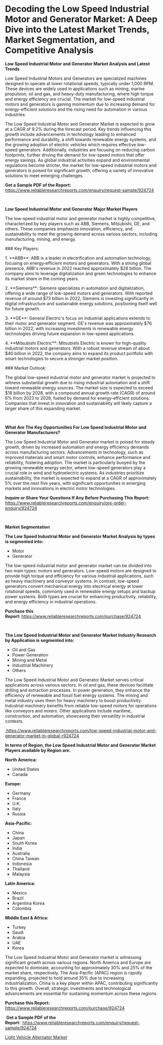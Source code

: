 <p><h1>Decoding the Low Speed Industrial Motor and Generator Market: A Deep Dive into the Latest Market Trends, Market Segmentation, and Competitive Analysis</h1></p><p><strong>Low Speed Industrial Motor and Generator Market Analysis and Latest Trends</strong></p>
<p><p>Low Speed Industrial Motors and Generators are specialized machines designed to operate at lower rotational speeds, typically under 1,000 RPM. These devices are widely used in applications such as mining, marine propulsion, oil and gas, and heavy-duty manufacturing, where high torque and energy efficiency are crucial. The market for low-speed industrial motors and generators is gaining momentum due to increasing demand for energy-efficient solutions and the rising need for automation in various industries.</p><p>The Low Speed Industrial Motor and Generator Market is expected to grow at a CAGR of 9.2% during the forecast period. Key trends influencing this growth include advancements in technology leading to enhanced performance and durability, a shift towards renewable energy systems, and the growing adoption of electric vehicles which requires effective low-speed generators. Additionally, industries are focusing on reducing carbon footprints, further driving the demand for low-speed motors that offer energy savings. As global industrial activities expand and environmental regulations become stricter, the market for low-speed industrial motors and generators is poised for significant growth, offering a variety of innovative solutions to meet emerging challenges.</p></p>
<p><strong>Get a Sample PDF of the Report:&nbsp;</strong> <a href="https://www.reliableresearchreports.com/enquiry/request-sample/924724?utm_campaign=2219&utm_medium=2&utm_source=Github&utm_content=ia&utm_term=24032025&utm_id=low-speed-industrial-motor-and-generator">https://www.reliableresearchreports.com/enquiry/request-sample/924724</a></p>
<p>&nbsp;</p>
<p><strong>Low Speed Industrial Motor and Generator Major Market Players</strong></p>
<p><p>The low-speed industrial motor and generator market is highly competitive, characterized by key players such as ABB, Siemens, Mitsubishi, GE, and others. These companies emphasize innovation, efficiency, and sustainability to meet the growing demand across various sectors, including manufacturing, mining, and energy.</p><p>### Key Players:</p><p>1. **ABB**: ABB is a leader in electrification and automation technology, focusing on energy-efficient motors and generators. With a strong global presence, ABB's revenue in 2022 reached approximately $28 billion. The company aims to leverage digitalization and green technologies to enhance its market share in the coming years.</p><p>2. **Siemens**: Siemens specializes in automation and digitalization, offering a wide range of low-speed motors and generators. With reported revenue of around $73 billion in 2022, Siemens is investing significantly in digital infrastructure and sustainable energy solutions, positioning itself well for future growth.</p><p>3. **GE**: General Electric's focus on industrial applications extends to their motor and generator segment. GE's revenue was approximately $76 billion in 2022, with increasing investments in renewable energy technologies driving future expansion in low-speed applications.</p><p>4. **Mitsubishi Electric**: Mitsubishi Electric is known for high-quality industrial motors and generators. With a robust revenue stream of about $40 billion in 2022, the company aims to expand its product portfolio with smart technologies to secure a stronger market position.</p><p>### Market Outlook:</p><p>The global low-speed industrial motor and generator market is projected to witness substantial growth due to rising industrial automation and a shift toward renewable energy sources. The market size is expected to exceed $18 billion by 2028, with a compound annual growth rate (CAGR) of around 6% from 2023 to 2028, fueled by demand for energy-efficient solutions. Companies that invest in innovation and sustainability will likely capture a larger share of this expanding market.</p></p>
<p>&nbsp;</p>
<p><strong>What Are The Key Opportunities For Low Speed Industrial Motor and Generator Manufacturers?</strong></p>
<p><p>The Low Speed Industrial Motor and Generator market is poised for steady growth, driven by increased automation and energy efficiency demands across manufacturing sectors. Advancements in technology, such as improved materials and smart motor controls, enhance performance and reliability, fostering adoption. The market is particularly buoyed by the growing renewable energy sector, where low-speed generators play a crucial role in wind and hydroelectric systems. As industries prioritize sustainability, the market is expected to expand at a CAGR of approximately 5% over the next five years, with significant opportunities in emerging markets and innovations in electric motor technologies.</p></p>
<p><strong>Inquire or Share Your Questions If Any Before Purchasing This Report:</strong> <a href="https://www.reliableresearchreports.com/enquiry/pre-order-enquiry/924724?utm_campaign=2219&utm_medium=2&utm_source=Github&utm_content=ia&utm_term=24032025&utm_id=low-speed-industrial-motor-and-generator">https://www.reliableresearchreports.com/enquiry/pre-order-enquiry/924724</a></p>
<p>&nbsp;</p>
<p><strong>Market Segmentation</strong></p>
<p><strong>The Low Speed Industrial Motor and Generator Market Analysis by types is segmented into:</strong></p>
<p><ul><li>Motor</li><li>Generator</li></ul></p>
<p><p>The low-speed industrial motor and generator market can be divided into two main types: motors and generators. Low-speed motors are designed to provide high torque and efficiency for various industrial applications, such as heavy machinery and conveyor systems. In contrast, low-speed generators convert mechanical energy into electrical energy at lower rotational speeds, commonly used in renewable energy setups and backup power systems. Both types are crucial for enhancing productivity, reliability, and energy efficiency in industrial operations.</p></p>
<p><strong>Purchase this Report:&nbsp;</strong><a href="https://www.reliableresearchreports.com/purchase/924724?utm_campaign=2219&utm_medium=2&utm_source=Github&utm_content=ia&utm_term=24032025&utm_id=low-speed-industrial-motor-and-generator">https://www.reliableresearchreports.com/purchase/924724</a></p>
<p>&nbsp;</p>
<p><strong>The Low Speed Industrial Motor and Generator Market Industry Research by Application is segmented into:</strong></p>
<p><ul><li>Oil and Gas</li><li>Power Generation</li><li>Mining and Metal</li><li>Industrial Machinery</li><li>Others</li></ul></p>
<p><p>The Low Speed Industrial Motor and Generator Market serves critical applications across various sectors. In oil and gas, these devices facilitate drilling and extraction processes. In power generation, they enhance the efficiency of renewable and fossil fuel energy systems. The mining and metal industry uses them for heavy machinery to boost productivity. Industrial machinery benefits from reliable low-speed motors for operations like conveyors and mixers. Other applications include maritime, construction, and automation, showcasing their versatility in industrial contexts.</p></p>
<p><a href="https://www.reliableresearchreports.com/low-speed-industrial-motor-and-generator-market-in-global-r924724?utm_campaign=2219&utm_medium=2&utm_source=Github&utm_content=ia&utm_term=24032025&utm_id=low-speed-industrial-motor-and-generator">&nbsp;https://www.reliableresearchreports.com/low-speed-industrial-motor-and-generator-market-in-global-r924724</a></p>
<p><strong>In terms of Region, the Low Speed Industrial Motor and Generator Market Players available by Region are:</strong></p>
<p>
    <p> <strong> North America: </strong>
        <ul>
            <li>United States</li>
            <li>Canada</li>
        </ul>
        </p> 
    <p> <strong> Europe: </strong>
        <ul>
            <li>Germany</li>
            <li>France</li>
            <li>U.K.</li>
            <li>Italy</li>
            <li>Russia</li>
        </ul>
        </p> 
    <p> <strong> Asia-Pacific: </strong>
        <ul>
            <li>China</li>
            <li>Japan</li>
            <li>South Korea</li>
            <li>India</li>
            <li>Australia</li>
            <li>China Taiwan</li>
            <li>Indonesia</li>
            <li>Thailand</li>
            <li>Malaysia</li>
        </ul>
        </p> 
    <p> <strong> Latin America: </strong>
        <ul>
            <li>Mexico</li>
            <li>Brazil</li>
            <li>Argentina Korea</li>
            <li>Colombia</li>
        </ul>
        </p> 
    <p> <strong> Middle East & Africa: </strong>
        <ul>
            <li>Turkey</li>
            <li>Saudi</li>
            <li>Arabia</li>
            <li>UAE</li>
            <li>Korea</li>
        </ul>
    </p>
    </p>
<p><p>The Low Speed Industrial Motor and Generator market is witnessing significant growth across various regions. North America and Europe are expected to dominate, accounting for approximately 30% and 25% of the market share, respectively. The Asia-Pacific (APAC) region is rapidly expanding, projected to hold around 35% due to increasing industrialization. China is a key player within APAC, contributing significantly to this growth. Overall, strategic investments and technological advancements are essential for sustaining momentum across these regions.</p></p>
<p><strong>Purchase this Report: </strong><a href="https://www.reliableresearchreports.com/purchase/924724?utm_campaign=2219&utm_medium=2&utm_source=Github&utm_content=ia&utm_term=24032025&utm_id=low-speed-industrial-motor-and-generator">https://www.reliableresearchreports.com/purchase/924724</a></p>
<p>&nbsp;<strong>Get a Sample PDF of the Report:&nbsp;&nbsp;</strong><a href="https://www.reliableresearchreports.com/enquiry/request-sample/924724?utm_campaign=2219&utm_medium=2&utm_source=Github&utm_content=ia&utm_term=24032025&utm_id=low-speed-industrial-motor-and-generator">https://www.reliableresearchreports.com/enquiry/request-sample/924724</a></p>
<p><strong></strong></p>
<p><p><a href="https://github.com/rosamariarocque98/Market-Research-Report-List-1/blob/main/light-vehicle-alternator-market.md?utm_campaign=2219&utm_medium=2&utm_source=Github&utm_content=ia&utm_term=24032025&utm_id=low-speed-industrial-motor-and-generator">Light Vehicle Alternator Market</a></p></p>